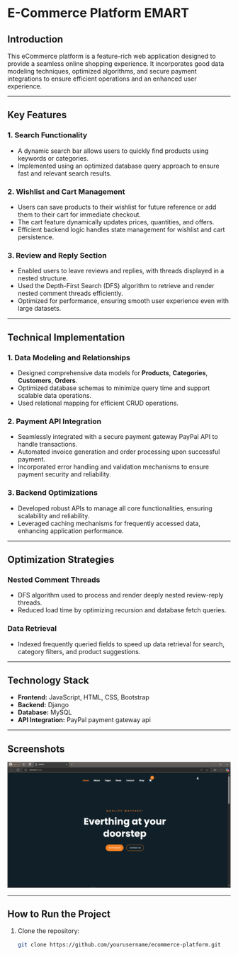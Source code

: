# E-Commerce Platform EMART

## Introduction  
This eCommerce platform is a feature-rich web application designed to provide a seamless online shopping experience. It incorporates good data modeling techniques, optimized algorithms, and secure payment integrations to ensure efficient operations and an enhanced user experience.  

---

## Key Features  

### 1. Search Functionality  
- A dynamic search bar allows users to quickly find products using keywords or categories.  
- Implemented using an optimized database query approach to ensure fast and relevant search results.  

### 2. Wishlist and Cart Management  
- Users can save products to their wishlist for future reference or add them to their cart for immediate checkout.  
- The cart feature dynamically updates prices, quantities, and offers.  
- Efficient backend logic handles state management for wishlist and cart persistence.  

### 3. Review and Reply Section  
- Enabled users to leave reviews and replies, with threads displayed in a nested structure.  
- Used the Depth-First Search (DFS) algorithm to retrieve and render nested comment threads efficiently.  
- Optimized for performance, ensuring smooth user experience even with large datasets.  

---

## Technical Implementation  

### 1. Data Modeling and Relationships  
- Designed comprehensive data models for **Products**, **Categories**, **Customers**, **Orders**.  
- Optimized database schemas to minimize query time and support scalable data operations.  
- Used relational mapping for efficient CRUD operations.  

### 2. Payment API Integration  
- Seamlessly integrated with a secure payment gateway PayPal API to handle transactions.  
- Automated invoice generation and order processing upon successful payment.  
- Incorporated error handling and validation mechanisms to ensure payment security and reliability.  

### 3. Backend Optimizations  
- Developed robust APIs to manage all core functionalities, ensuring scalability and reliability.  
- Leveraged caching mechanisms for frequently accessed data, enhancing application performance.  

---

## Optimization Strategies  

### Nested Comment Threads  
- DFS algorithm used to process and render deeply nested review-reply threads.  
- Reduced load time by optimizing recursion and database fetch queries.  

### Data Retrieval  
- Indexed frequently queried fields to speed up data retrieval for search, category filters, and product suggestions.  

---

## Technology Stack  
- **Frontend:** JavaScript, HTML, CSS, Bootstrap
- **Backend:** Django  
- **Database:** MySQL  
- **API Integration:** PayPal payment gateway api

---

## Screenshots  
![Home Page](https://github.com/shaury-96/Django/blob/master/ecom/Images/Screenshot%20(338).png "Home Page")

---

## How to Run the Project  
1. Clone the repository:  
   ```bash  
   git clone https://github.com/yourusername/ecommerce-platform.git  
